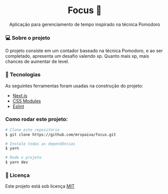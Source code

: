 


<h1 align="center">Focus 🎯</h1>
<p align="center">Aplicação para gerenciamento de tempo inspirado na técnica Pomodoro</p>

<h3>💻 Sobre o projeto</h3>
<p>
  O projeto consiste em um contador baseado na técnica Pomodoro, e ao ser completado, apresenta um desafio valendo xp.
  Quanto mais xp, mais chances de aumentar de level.
</p>

<h3>🔨 Tecnologias</h3>  
<p>As seguintes ferramentas foram usadas na construção do projeto:</p>
<ul>
  <li><a href="https://nextjs.org/">Next.js</a></li>
  <li><a href="https://github.com/css-modules/css-modules">CSS Modules</a></li>
  <li><a href="https://eslint.org/">Eslint</a></li>
</ul>

### Como rodar este projeto:
 ```bash
 # Clone este repositório 
 $ git clone https://github.com/mrspaiva/focus.git
 
 # Instale todas as dependências
 $ yarn
 
 # Rode o projeto
 $ yarn dev
 ```

<h3>📝 Licença</h3>
<p>Este projeto está sob licença <a href="./LICENSE">MIT</a></p>
